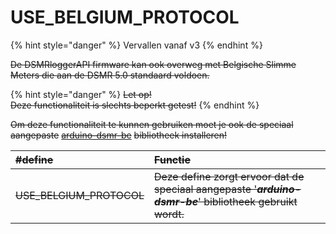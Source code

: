 # USE\_BELGIUM\_PROTOCOL

{% hint style="danger" %}
Vervallen vanaf v3
{% endhint %}

~~De DSMRloggerAPI firmware kan ook overweg met Belgische Slimme Meters die aan de DSMR 5.0 standaard voldoen.~~

{% hint style="danger" %}
~~Let op!  
Deze functionaliteit is slechts beperkt getest!~~
{% endhint %}

~~Om deze functionaliteit te kunnen gebruiken moet je ook de speciaal aangepaste~~ [~~arduino-dsmr-be~~](https://github.com/mrWheel/arduino-dsmr-be) ~~bibliotheek installeren!~~

| ~~\#define~~ | ~~Functie~~ |
| :--- | :--- |
| ~~USE\_BELGIUM\_PROTOCOL~~ | ~~Deze define zorgt ervoor dat de speciaal aangepaste '_**arduino-dsmr-be**_' bibliotheek gebruikt wordt.~~ |

